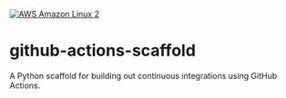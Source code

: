 [![AWS Amazon Linux 2](https://github.com/ptdriscoll/github-actions-scaffold/actions/workflows/main.yml/badge.svg)](https://github.com/ptdriscoll/github-actions-scaffold/actions/workflows/main.yml) 

# github-actions-scaffold
A Python scaffold for building out continuous integrations using GitHub Actions.
